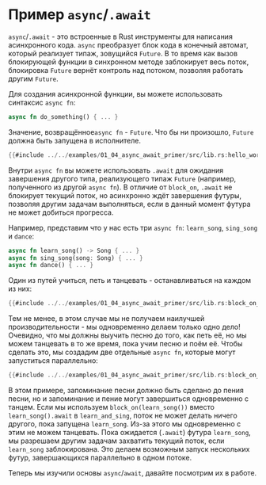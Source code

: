 # Пример `async`/`.await`

`async`/`.await` - это встроенные в Rust 
инструменты для написания асинхронного кода. 
`async` преобразует блок кода в конечный автомат, 
который реализует типаж, зовущийся `Future`. В то 
время как вызов блокирующей функции в синхронном методе 
заблокирует весь поток, блокировка `Future` вернёт 
контроль над потоком, позволяя работать другим 
`Future`.

Для создания асинхронной функции, вы можете использовать 
синтаксис `async fn`:

```rust
async fn do_something() { ... }
```

Значение, возвращённое`async fn` - `Future`. Что бы ни произошло, `Future` должна быть запущена в исполнителе.

```rust
{{#include ../../examples/01_04_async_await_primer/src/lib.rs:hello_world}}
```

Внутри `async fn` вы можете использовать 
`.await` для ожидания завершения другого типа, 
реализующего типаж `Future` (например, 
полученного из другой `async fn`). В отличие от 
`block_on`, `.await` не блокирует 
текущий поток, но асинхронно ждёт завершения футуры, позволяя 
другим задачам выполняться, если в данный момент футура не 
может добиться прогресса.

Например, представим что у нас есть три `async fn`: 
`learn_song`, `sing_song` и 
`dance`:

```rust
async fn learn_song() -> Song { ... }
async fn sing_song(song: Song) { ... }
async fn dance() { ... }
```

Один из путей учиться, петь и танцевать - останавливаться на каждом из них:

```rust
{{#include ../../examples/01_04_async_await_primer/src/lib.rs:block_on_each}}
```

Тем не менее, в этом случае мы не получаем наилучшей 
производительности - мы одновременно делаем только одно дело! 
Очевидно, что мы должны выучить песню до того, как петь её, но 
мы можем танцевать в то же время, пока учим песню и поём её. 
Чтобы сделать это, мы создадим две отдельные 
`async fn`, которые могут запуститься параллельно:

```rust
{{#include ../../examples/01_04_async_await_primer/src/lib.rs:block_on_main}}
```

В этом примере, запоминание песни должно быть сделано до 
пения песни, но и запоминание и пение могут завершиться 
одновременно с танцем. Если мы используем 
`block_on(learn_song())` вместо 
`learn_song().await` в `learn_and_sing`, 
поток не может делать ничего другого, пока запущена 
`learn_song`. Из-за этого мы одновременно с этим не 
можем танцевать. Пока ожидается (`.await`) футура 
`learn_song`, мы разрешаем другим задачам
захватить текущий поток, если `learn_song` 
заблокирована. Это делаем возможным запуск нескольких футур, 
завершающихся параллельно в одном потоке.

Теперь мы изучили основы `async`/`await`, давайте посмотрим их в работе.
